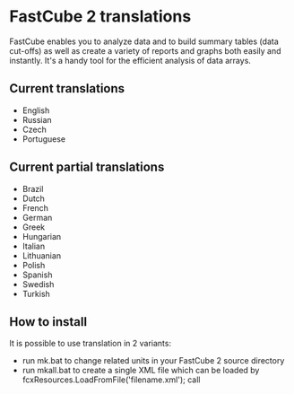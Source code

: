# FastCube 2 translations

FastCube enables you to analyze data and to build summary tables (data cut-offs) as well as create a variety of reports and graphs both easily and instantly. It's a handy tool for the efficient analysis of data arrays.

## Current translations

- English
- Russian
- Czech
- Portuguese

## Current partial translations

- Brazil
- Dutch
- French
- German
- Greek
- Hungarian
- Italian
- Lithuanian
- Polish
- Spanish
- Swedish
- Turkish

## How to install

It is possible to use translation in 2 variants:
- run mk.bat to change related units in your FastCube 2 source directory
- run mkall.bat to create a single XML file which can be loaded by fcxResources.LoadFromFile('filename.xml'); call